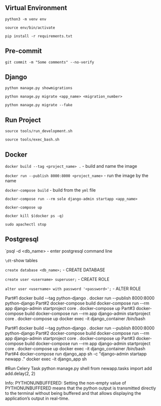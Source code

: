 ## Virtual Environment
`python3 -m venv env`

`source env/bin/activate`

`pip install -r requirements.txt`

## Pre-commit
`git commit -m "Some comments" --no-verify`

## Django
`python manage.py showmigrations`

`python manage.py migrate <app_name> <migration_number>`

`python manage.py migrate --fake`
## Run Project

`source tools/run_development.sh`

`source tools/exec_bash.sh`

## Docker
`docker build --tag <project_name> .` - build and name the image

`docker run --publish 8000:8000 <project_name>` - run the image by the name

`docker-compose build` - build from the `yml` file

`docker-compose run --rm sole django-admin startapp <app_name>`

`docker-compose up`

`docker kill $(docker ps -q)`

`sudo apachectl stop`

## Postgresql
`psql -d <db_name> - enter postgresql command line

`\dt`-show tables

`create database <db_name>;` - CREATE DATABASE

`create user <username> superuser;` - CREATE ROLE

`alter user <username> with password '<password>';` - ALTER ROLE



Part#1
docker build --tag python-django .
docker run --publish 8000:8000 python-django
Part#2
docker-compose build
docker-compose run --rm app django-admin startproject core .
docker-compose up
Part#3
docker-compose build
docker-compose run --rm app django-admin startproject core .
docker-compose up
docker exec -it django_container /bin/bash


Part#1
docker build --tag python-django .
docker run --publish 8000:8000 python-django
Part#2
docker-compose build
docker-compose run --rm app django-admin startproject core .
docker-compose up
Part#3
docker-compose build
docker-compose run --rm app django-admin startproject core .
docker-compose up
docker exec -it django_container /bin/bash
Part#4
docker-compose run django_app sh -c "django-admin startapp newapp ."
docker exec -it django_app sh

#Run Celery Task
    python manage.py shell
    from newapp.tasks import add
    add.delay(2, 2)

Info:
PYTHONUNBUFFERED:
Setting the non-empty value of PYTHONUNBUFFERED means
that the python output is transmitted directly to the
terminal without being buffered and that allows displaying
the application’s output in real-time.



